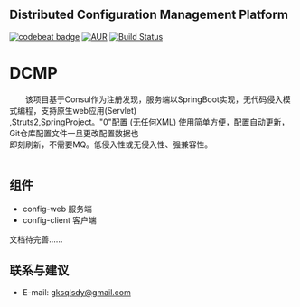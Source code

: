 ## Distributed Configuration Management Platform

[![codebeat badge](https://codebeat.co/badges/ae711829-ac75-4bfc-85b7-64e76e37d10a)](https://codebeat.co/projects/github-com-speedyproject-dcmp-master)
[![AUR](https://img.shields.io/aur/license/yaourt.svg)](https://www.gnu.org/licenses/gpl-3.0.html)
[![Build Status](https://travis-ci.org/speedyproject/dcmp.svg?branch=master)](https://travis-ci.org/speedyproject/dcmp)

# DCMP

&#12288;&#12288;该项目基于Consul作为注册发现，服务端以SpringBoot实现，无代码侵入模式编程，支持原生web应用(Servlet) <br/>
,Struts2,SpringProject。"0"配置 (无任何XML) 使用简单方便，配置自动更新，Git仓库配置文件一旦更改配置数据也 <br/>
即刻刷新，不需要MQ。低侵入性或无侵入性、强兼容性。<br/>
<br/>

## 组件

*	config-web 服务端
*	config-client 客户端

文档待完善......


## 联系与建议

*	E-mail: gksqlsdy@gmail.com


